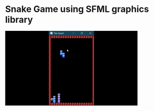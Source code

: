 # Snake Game using SFML graphics library
![Alt Text](https://github.com/haris-mujeeb/Tetris_Simple/blob/main/Sample.gif?raw=true)
